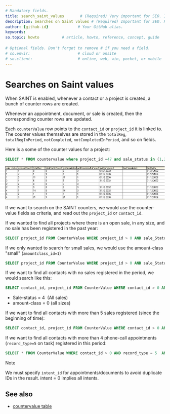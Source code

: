 ```yaml
---
# Mandatory fields.
title: search_saint_values       # (Required) Very important for SEO. Intent in a unique string of 43-59 chars including spaces.
description: Searches on Saint values # (Required) Important for SEO. Recommended character length is 115-145 characters including spaces.
author: {github-id}             # Your GitHub alias.
keywords:
so.topic: howto          # article, howto, reference, concept, guide

# Optional fields. Don't forget to remove # if you need a field.
# so.envir:                     # cloud or onsite
# so.client:                    # online, web, win, pocket, or mobile
---
```


# Searches on Saint values

When SAINT is enabled, whenever a contact or a project is created, a bunch of counter rows are created.

Whenever an appointment, document, or sale is created, then the corresponding counter rows are updated.

Each `counterValue` row points to the `contact_id` or `project_id` it is linked to.  The counter values themselves are stored in the `totalReg`, `totalRegInPeriod`, `notCompleted`, `notCompletedInPeriod`, and so on fields.

Here is a some of the counter values for a project:

```SQL
SELECT * FROM countervalue where project_id =47 and sale_status in (1,2,4) and amountclassid in (2,1,0)
```

![x][img1]

If we want to search on the SAINT counters, we would use the counter-value fields as criteria, and read out the `project_id` or `contact_id`.

If we wanted to find all projects where there is an open sale, in any size, and no sale has been registered in the past year:

```SQL
SELECT project_id FROM CounterValue WHERE project_id > 0 AND sale_Status = 1  AND amountClassId=0 AND lastRegistered < '2005.10.1'
```

If we only wanted to search for small sales, we would use the amount-class "small" (`amountclass_id=1`)

```SQL
SELECT project_id FROM CounterValue WHERE project_id > 0 AND sale_Status = 1  AND amountClassId=1 AND lastRegistered < '2005.10.1'
```

If we want to find all contacts with no sales registered in the period, we would search like this:

```SQL
SELECT contact_id, project_id FROM CounterValue WHERE contact_id > 0 AND sale_Status = 4  AND amountClassId=0 AND totalRegInPeriod =0
```

* Sale-status = 4  (All sales)
* amount-class = 0 (all sizes)

If we want to find all contacts with more than 5 sales registered (since the beginning of time):

```SQL
SELECT contact_id, project_id FROM CounterValue WHERE contact_id > 0 AND sale_Status = 4  AND amountClassId = 0 AND totalReg > 5
```

If we want to find all contacts with more than 4 phone-call appointments (`record_type=5` on task) registered in this period:

```SQL
SELECT * FROM CounterValue WHERE contact_id > 0 AND record_type = 5  AND direction > 0  AND intent_id = 0 AND totalReg > 4
```

> [!NOTE]
> We must specify `intent_id` for appointments/documents to avoid duplicate IDs in the result. intent = 0 implies all intents.

## See also

* [countervalue table][1]

<!-- Referenced links -->
[1]: ../../tables/countervalue.md

<!-- Referenced images -->
[img1]: media/countervalues-more.png
